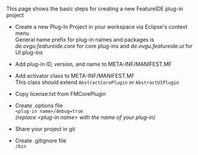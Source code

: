 This page shows the basic steps for creating a new FeatureIDE plug-in project
* Create a new Plug-In Project in your workspace via Eclipse's context menu  
General name prefix for plug-in names and packages is
_de.ovgu.featureide.core_ for core plug-ins and _de.ovgu.featureide.ui_ for UI plug-ins

* Add plug-in ID, version, and name to META-INF/MANIFEST.MF

* Add activator class to META-INF/MANIFEST.MF  
This class should extend `AbstractCorePlugin` or `AbstractUIPlugin`

* Copy license.txt from FMCorePlugin

* Create .options file  
`<plug-in name>/debug=true`  
_(replace \<plug-in name\> with the name of your plug-in)_

* Share your project in git

* Create .gitignore file  
`/bin`